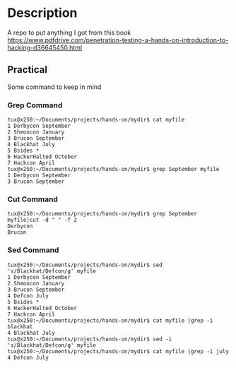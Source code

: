 # Description
A repo to put anything I got from this book https://www.pdfdrive.com/penetration-testing-a-hands-on-introduction-to-hacking-d36645450.html
## Practical
Some command to keep in mind
### Grep Command
```
tux@x250:~/Documents/projects/hands-on/mydir$ cat myfile
1 Derbycon September
2 Shmoocon January
3 Brucon September
4 Blackhat July
5 Bsides *
6 HackerHalted October
7 Hackcon April
tux@x250:~/Documents/projects/hands-on/mydir$ grep September myfile
1 Derbycon September
3 Brucon September
```
### Cut Command
```
tux@x250:~/Documents/projects/hands-on/mydir$ grep September myfile|cut -d " " -f 2
Derbycon
Brucon

```
### Sed Command
```
tux@x250:~/Documents/projects/hands-on/mydir$ sed 's/Blackhat/Defcon/g' myfile 
1 Derbycon September
2 Shmoocon January
3 Brucon September
4 Defcon July
5 Bsides *
6 HackerHalted October
7 Hackcon April
tux@x250:~/Documents/projects/hands-on/mydir$ cat myfile |grep -i blackhat
4 Blackhat July
tux@x250:~/Documents/projects/hands-on/mydir$ sed -i 's/Blackhat/Defcon/g' myfile 
tux@x250:~/Documents/projects/hands-on/mydir$ cat myfile |grep -i july
4 Defcon July

```
